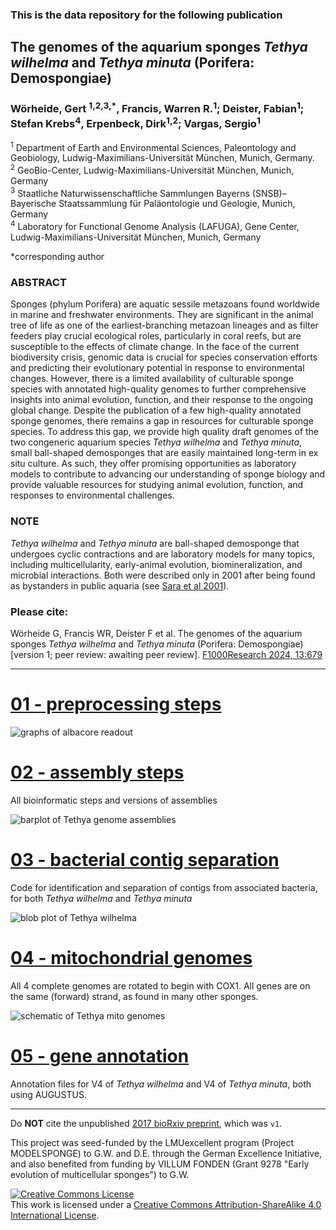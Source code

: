 ### This is the data repository for the following publication 

## The genomes of the aquarium sponges *Tethya wilhelma* and *Tethya minuta* (Porifera: Demospongiae)

### Wörheide, Gert <sup>1,2,3,*</sup>, Francis, Warren R.<sup>1</sup>; Deister, Fabian<sup>1</sup>; Stefan Krebs<sup>4</sup>, Erpenbeck, Dirk<sup>1,2</sup>; Vargas, Sergio<sup>1</sup>

<sup>1</sup> Department of Earth and Environmental Sciences, Paleontology and Geobiology, Ludwig-Maximilians-Universität München, Munich, Germany.<br>
<sup>2</sup> GeoBio-Center, Ludwig-Maximilians-Universität München, Munich, Germany<br>
<sup>3</sup> Staatliche Naturwissenschaftliche Sammlungen Bayerns (SNSB)–Bayerische Staatssammlung für Paläontologie und Geologie, Munich, Germany<br>
<sup>4</sup> Laboratory for Functional Genome Analysis (LAFUGA), Gene Center, Ludwig-Maximilians-Universität München, Munich, Germany<br>

*corresponding author

### ABSTRACT <br>
Sponges (phylum Porifera) are aquatic sessile metazoans found worldwide in marine and freshwater environments. They are significant in the animal tree of life as one of the earliest-branching metazoan lineages and as filter feeders play crucial ecological roles, particularly in coral reefs, but are susceptible to the effects of climate change. In the face of the current biodiversity crisis, genomic data is crucial for species conservation efforts and predicting their evolutionary potential in response to environmental changes. However, there is a limited availability of culturable sponge species with annotated high-quality genomes to further comprehensive insights into animal evolution, function, and their response to the ongoing global change. Despite the publication of a few high-quality annotated sponge genomes, there remains a gap in resources for culturable sponge species. To address this gap, we provide high quality draft genomes of the two congeneric aquarium species *Tethya wilhelma* and *Tethya minuta*, small ball-shaped demosponges that are easily maintained long-term in ex situ culture. As such, they offer promising opportunities as laboratory models to contribute to advancing our understanding of sponge biology and provide valuable resources for studying animal evolution, function, and responses to environmental challenges.


### NOTE <br>
*Tethya wilhelma* and *Tethya minuta* are ball-shaped demosponge that undergoes cyclic contractions and are laboratory models for many topics, including multicellularity, early-animal evolution, biomineralization, and microbial interactions. Both were described only in 2001 after being found as bystanders in public aquaria (see [Sara et al 2001](https://www.researchgate.net/publication/215665065_Three_New_Species_of_Tethya_Porifera_Demospongiae_from_German_Aquaria)).

### Please cite:<br>
Wörheide G, Francis WR, Deister F et al. The genomes of the aquarium sponges *Tethya wilhelma* and *Tethya minuta* (Porifera: Demospongiae) [version 1; peer review: awaiting peer review].
[ F1000Research 2024, 13:679](http://dx.doi.org/10.12688/f1000research.150836.1)

---

# [01 - preprocessing steps](https://github.com/PalMuc/Tethya_wilhelma_genome/tree/main/01-preprocessing) #

![graphs of albacore readout](https://github.com/PalMuc/Tethya_wilhelma_genome/blob/main/01-preprocessing/Tethya_minuta_read_QC/20180719_1009_Tethya_minuta_FD_1-albacore-2.3.1-FLO-MIN106-SQK-LSK109.fastq-lrplots.png)

# [02 - assembly steps](https://github.com/PalMuc/Tethya_wilhelma_genome/tree/main/02-assembly) #
All bioinformatic steps and versions of assemblies

![barplot of Tethya genome assemblies](https://github.com/PalMuc/Tethya_wilhelma_genome/raw/main/02-assembly/figures/Tethya_sp_combined.sizes.png)

# [03 - bacterial contig separation](https://github.com/PalMuc/Tethya_wilhelma_genome/tree/main/03-bacteria) #
Code for identification and separation of contigs from associated bacteria, for both *Tethya wilhelma* and *Tethya minuta*

![blob plot of Tethya wilhelma](https://github.com/PalMuc/Tethya_wilhelma_genome/raw/main/03-bacteria/figures/Tethya_wilhelma_V4.metabat_bins.png)

# [04 - mitochondrial genomes](https://github.com/PalMuc/Tethya_wilhelma_genome/tree/main/04-mitochondria) #
All 4 complete genomes are rotated to begin with COX1. All genes are on the same (forward) strand, as found in many other sponges.

![schematic of Tethya mito genomes](https://github.com/PalMuc/Tethya_wilhelma_genome/raw/main/04-mitochondria/figures/MITOS_output_graph.png)

# [05 - gene annotation](https://github.com/PalMuc/Tethya_wilhelma_genome/tree/main/05-annotation) #
Annotation files for V4 of *Tethya wilhelma* and V4 of *Tethya minuta*, both using AUGUSTUS.


---

Do **NOT** cite the unpublished [2017 bioRxiv preprint](https://www.biorxiv.org/content/10.1101/120998v3), which was `v1`.

This project was seed-funded by the LMUexcellent program (Project MODELSPONGE) to G.W. and D.E. through the German Excellence Initiative, and also benefited from funding by VILLUM FONDEN (Grant 9278 "Early evolution of multicellular sponges") to G.W.

<a rel="license" href="http://creativecommons.org/licenses/by-sa/4.0/"><img alt="Creative Commons License" style="border-width:0" src="https://i.creativecommons.org/l/by-sa/4.0/88x31.png" /></a><br />This work is licensed under a <a rel="license" href="http://creativecommons.org/licenses/by-sa/4.0/">Creative Commons Attribution-ShareAlike 4.0 International License</a>.



